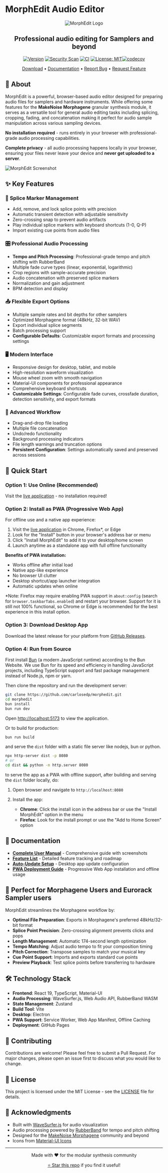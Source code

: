 # MorphEdit Audio Editor

<div align="center">

![MorphEdit Logo](./public/MorphEdit-Logo.png)

## Professional audio editing for Samplers and beyond

[![Version](https://img.shields.io/github/v/release/carlosedp/morphedit)](https://github.com/carlosedp/morphedit/releases) [![Security Scan](https://github.com/carlosedp/morphedit/actions/workflows/security.yml/badge.svg)](https://github.com/carlosedp/morphedit/actions/workflows/security.yml) [![CI](https://github.com/carlosedp/morphedit/actions/workflows/ci.yml/badge.svg)](https://github.com/carlosedp/morphedit/actions/workflows/ci.yml) [![License: MIT](https://img.shields.io/badge/License-MIT-yellow.svg)](https://opensource.org/licenses/MIT)[![codecov](https://codecov.io/gh/carlosedp/morphedit/graph/badge.svg?token=9HMv0QueiB)](https://codecov.io/gh/carlosedp/morphedit)

[Download](https://github.com/carlosedp/morphedit/releases) • [Documentation](./public/USER_MANUAL.md) • [Report Bug](https://github.com/carlosedp/morphedit/issues) • [Request Feature](https://github.com/carlosedp/morphedit/issues)

</div>

## 🎵 About

MorphEdit is a powerful, browser-based audio editor designed for preparing audio files for samplers and hardware instruments. While offering some features for the **MakeNoise Morphagene** granular synthesis module, it serves as a versatile tool for general audio editing tasks including splicing, cropping, fading, and concatenation making it perfect for audio sample manipulation across various sampling devices.

**No installation required** - runs entirely in your browser with professional-grade audio processing capabilities.

**Complete privacy** - all audio processing happens locally in your browser, ensuring your files never leave your device and **never get uploaded to a server**.

![MorphEdit Screenshot](./public/img/overview.png)

## ✨ Key Features

### 🎯 **Splice Marker Management**

- Add, remove, and lock splice points with precision
- Automatic transient detection with adjustable sensitivity
- Zero-crossing snap to prevent audio artifacts
- Play individual splice markers with keyboard shortcuts (1-0, Q-P)
- Import existing cue points from audio files

### 🎛️ **Professional Audio Processing**

- **Tempo and Pitch Processing**: Professional-grade tempo and pitch shifting with RubberBand
- Multiple fade curve types (linear, exponential, logarithmic)
- Crop regions with sample-accurate precision
- Audio concatenation with preserved splice markers
- Normalization and gain adjustment
- BPM detection and display

### 📤 **Flexible Export Options**

- Multiple sample rates and bit depths for other samplers
- Optimized Morphagene format (48kHz, 32-bit WAV)
- Export individual splice segments
- Batch processing support
- **Configurable Defaults**: Customizable export formats and processing settings

### 🖥️ **Modern Interface**

- Responsive design for desktop, tablet, and mobile
- High-resolution waveform visualization
- Mouse wheel zoom with smooth navigation
- Material-UI components for professional appearance
- Comprehensive keyboard shortcuts
- **Customizable Settings**: Configurable fade curves, crossfade duration, detection sensitivity, and export formats

### 🔧 **Advanced Workflow**

- Drag-and-drop file loading
- Multiple file concatenation
- Undo/redo functionality
- Background processing indicators
- File length warnings and truncation options
- **Persistent Configuration**: Settings automatically saved and preserved across sessions

## 🚀 Quick Start

### Option 1: Use Online (Recommended)

Visit the [live application](https://carlosedp.github.io/morphedit/) - no installation required!

### Option 2: Install as PWA (Progressive Web App)

For offline use and a native app experience:

1. Visit the [live application](https://audioedit.carlosedp.com) in Chrome, Firefox*, or Edge
2. Look for the "Install" button in your browser's address bar or menu
3. Click "Install MorphEdit" to add it to your desktop/home screen
4. Launch anytime as a standalone app with full offline functionality

**Benefits of PWA installation:**

- Works offline after initial load
- Native app-like experience
- No browser UI clutter
- Desktop shortcut/app launcher integration
- Automatic updates when online

*Note: Firefox may require enabling PWA support in `about:config` (search for `browser.taskbarTabs.enabled`) and restart your browser. Support for it is still not 100% functional, so Chrome or Edge is recommended for the best experience in this install option.

### Option 3: Download Desktop App

Download the latest release for your platform from [GitHub Releases](https://github.com/carlosedp/morphedit/releases).

### Option 4: Run from Source

First install [Bun](https://bun.sh/) (a modern JavaScript runtime) according to the Bun Website. We use Bun for its speed and efficiency in handling JavaScript projects, including TypeScript support and fast package management instead of Node.js, npm or yarn.

Then clone the repository and run the development server:

```bash
git clone https://github.com/carlosedp/morphedit.git
cd morphedit
bun install
bun run dev
```

Open [http://localhost:5173](http://localhost:5173) to view the application.

Or to build for production:

```bash
bun run build
```

and serve the `dist` folder with a static file server like nodejs, bun or python.

```sh
npx http-server dist -p 8080
# or
cd dist && python -m http.server 8080
```

to serve the app as a PWA with offline support, after building and serving the `dist` folder locally, do:

1. Open browser and navigate to `http://localhost:8080`

2. Install the app:
   - **Chrome**: Click the install icon in the address bar or use the "Install MorphEdit" option in the menu
   - **Firefox**: Look for the install prompt or use the "Add to Home Screen" option

## 📖 Documentation

- **[Complete User Manual](./public/USER_MANUAL.md)** - Comprehensive guide with screenshots
- **[Feature List](./docs/FeatureList.md)** - Detailed feature tracking and roadmap
- **[Auto-Update Setup](./docs/AUTO_UPDATE_SETUP.md)** - Desktop app update configuration
- **[PWA Deployment Guide](./docs/PWA_DEPLOYMENT.md)** - Progressive Web App installation and offline usage

## 🎯 Perfect for Morphagene Users and Eurorack Sampler users

MorphEdit streamlines the Morphagene workflow by:

- **Optimal File Preparation**: Exports in Morphagene's preferred 48kHz/32-bit format
- **Splice Point Precision**: Zero-crossing alignment prevents clicks and pops
- **Length Management**: Automatic 174-second length optimization
- **Tempo Matching**: Adjust audio tempo to fit your composition timing
- **Pitch Correction**: Transpose samples to match your musical key
- **Cue Point Support**: Imports and exports standard cue points
- **Preview Playback**: Test splice points before transferring to hardware

## 🛠️ Technology Stack

- **Frontend**: React 19, TypeScript, Material-UI
- **Audio Processing**: WaveSurfer.js, Web Audio API, RubberBand WASM
- **State Management**: Zustand
- **Build Tool**: Vite
- **Desktop**: Electron  
- **PWA Support**: Service Worker, Web App Manifest, Offline Caching
- **Deployment**: GitHub Pages

## 🤝 Contributing

Contributions are welcome! Please feel free to submit a Pull Request. For major changes, please open an issue first to discuss what you would like to change.

## 📝 License

This project is licensed under the MIT License - see the [LICENSE](LICENSE) file for details.

## 🙏 Acknowledgments

- Built with [WaveSurfer.js](https://wavesurfer-js.org/) for audio visualization
- Audio processing powered by [RubberBand](https://breakfastquay.com/rubberband/) for tempo and pitch shifting
- Designed for the [MakeNoise Morphagene](https://www.makenoisemusic.com/modules/morphagene) community and beyond
- Icons from [Material-UI Icons](https://mui.com/material-ui/material-icons/)

---

<div align="center">

Made with ❤️ for the modular synthesis community

[⭐ Star this repo](https://github.com/carlosedp/morphedit) if you find it useful!

</div>
